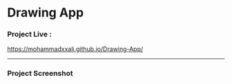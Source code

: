 # Drawing App


### Project Live :
https://mohammadxxali.github.io/Drawing-App/

--------

### Project Screenshot
![]()
